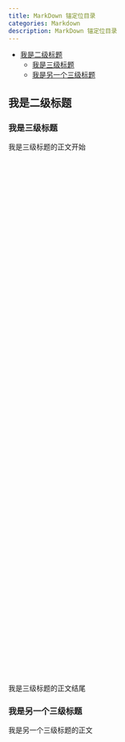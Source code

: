 ```yaml
---
title: MarkDown 锚定位目录
categories: Markdown
description: MarkDown 锚定位目录
---
```


- [我是二级标题](#我是二级标题)
    - [我是三级标题](#我是三级标题)
    - [我是另一个三级标题](#我是另一个三级标题)


## <a name="我是二级标题">我是二级标题</a>


<!-- more -->

### <a name="我是三级标题">我是三级标题</a>

我是三级标题的正文开始
<br><br><br><br><br><br><br><br><br><br><br><br><br><br><br><br><br><br><br><br><br>
<br><br><br><br><br><br><br><br><br><br><br><br><br><br><br><br><br><br><br><br><br>
<br><br><br><br><br><br><br><br><br><br><br><br><br><br><br><br><br><br><br><br><br>
我是三级标题的正文结尾

### <a name="我是另一个三级标题">我是另一个三级标题</a>

我是另一个三级标题的正文